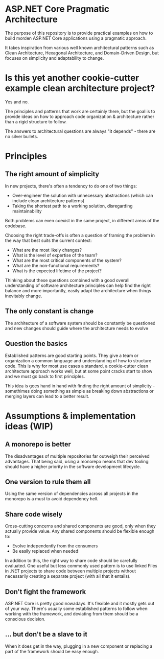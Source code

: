 # ASP.NET Core Pragmatic Architecture
The purpose of this repository is to provide practical examples on how to build morden ASP.NET Core applications using a pragmatic approach.

It takes inspiration from various well known architectural patterns such as Clean Architecture, Hexagonal Architecture, and Domain-Driven Design, but focuses on simplicity and adaptability to change.

# Is this yet another cookie-cutter example clean architecture project?
Yes and no.

The principles and patterns that work are certainly there, but the goal is to provide ideas on how to approach code organization & architecture rather than a rigid structure to follow.

The answers to architectural questions are always "it depends" - there are no silver bullets. 

# Principles
## The right amount of simplicity
In new projects, there's often a tendency to do one of two things:
* Over-engineer the solution with unnecessary abstractions (which can include clean architecture patterns)
* Taking the shortest path to a working solution, disregarding maintainability

Both problems can even coexist in the same project, in different areas of the codebase.

Choosing the right trade-offs is often a question of framing the problem in the way that best suits the current context:
* What are the most likely changes?
* What is the level of expertise of the team?
* What are the most critical components of the system?
* What are the non-functional requirements?
* What is the expected lifetime of the project?

Thinking about these questions combined with a good overall understanding of software architecture principles can help find the right balance and more importantly, easily adapt the architecture when things inevitably change.

## The only constant is change
The architecture of a software system should be constantly be questioned and new changes should guide where the architecture needs to evolve

## Question the basics
Established patterns are good starting points. They give a team or organization a common language and understanding of how to structure code.
This is why for most use cases a standard, a cookie-cutter clean architecture approach works well, but at some point cracks start to show and we must go back to first principles.

This idea is goes hand in hand with finding the right amount of simplicity - somethimes doing something as simple as breaking down abstractions or merging layers can lead to a better result.

# Assumptions & implementation ideas (WIP)
## A monorepo is better
The disadvantages of multiple repositories far outweigh their perceived advantages. That being said, using a monorepo means that dev tooling should have a higher priority in the software development lifecycle.

## One version to rule them all
Using the same version of dependencies across all projects in the monorepo is a must to avoid dependency hell.

## Share code wisely
Cross-cutting concerns and shared components are good, only when they actually provide value.
Any shared components should be flexible enough to:
* Evolve independently from the consumers
* Be easily replaced when needed

In addition to this, the right way to share code should be carefully evaluated.
One useful but less commonly used pattern is to use linked Files in .NET projects to share code between multiple projects without necessarily creating a separate project (with all that it entails).

## Don't fight the framework
ASP.NET Core is pretty good nowadays. It's flexible and it mostly gets out of your way.
There's usually some established patterns to follow when working with the framework, and deviating from them should be a conscious decision.

## ... but don't be a slave to it
When it does get in the way, plugging in a new component or replacing a part of the framework should be easy enough.